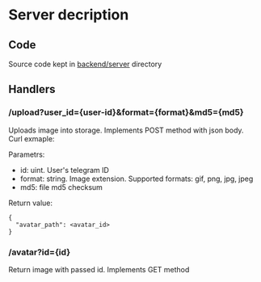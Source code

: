 # Server decription
## Code
Source code kept in [backend/server](../backend/mds) directory

## Handlers

### /upload?user_id={user-id}&format={format}&md5={md5}

Uploads image into storage. Implements POST method with json body.\
Curl exmaple:

Parametrs:
- id: uint. User's telegram ID
- format: string. Image extension. Supported formats: gif, png, jpg, jpeg
- md5: file md5 checksum

Return value:
```
{
  "avatar_path": <avatar_id>
}
```

### /avatar?id={id}

Return image with passed id. Implements GET method
